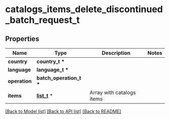 # catalogs_items_delete_discontinued_batch_request_t

## Properties
Name | Type | Description | Notes
------------ | ------------- | ------------- | -------------
**country** | **country_t \*** |  | 
**language** | **language_t \*** |  | 
**operation** | **batch_operation_t \*** |  | 
**items** | [**list_t**](item_delete_discontinued_batch_record.md) \* | Array with catalogs items | 

[[Back to Model list]](../README.md#documentation-for-models) [[Back to API list]](../README.md#documentation-for-api-endpoints) [[Back to README]](../README.md)


